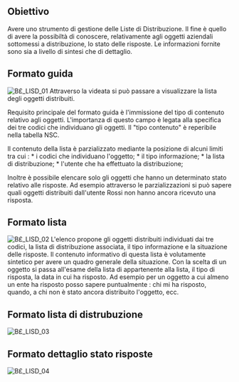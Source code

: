 ## Obiettivo
Avere uno strumento di gestione delle Liste di Distribuzione. Il fine è quello di avere la possibiltà di conoscere, relativamente agli oggetti aziendali sottomessi a distribuzione, lo stato delle risposte.
Le informazioni fornite sono sia a livello di sintesi che di dettaglio.

## Formato guida

![B£_LISD_01](https://doc.smeup.com/immagini/MBDOC_OGG-P_B£IRTB/BX_LISD_01.png)
Attraverso la videata si può passare a visualizzare la lista degli oggetti distribuiti.

Requisito principale del formato guida è l'immissione del tipo di contenuto relativo agli oggetti. L'importanza di questo campo è legata alla specifica dei tre codici che individuano gli oggetti. Il "tipo contenuto" è reperibile nella tabella NSC.

Il contenuto della lista è parzializzato mediante la posizione di alcuni limiti tra cui : 
 \* i codici che individuano l'oggetto;
 \* il tipo informazione;
 \* la lista di distribuzione;
 \* l'utente che ha effettuato la distribuzione;

Inoltre è possibile elencare solo gli oggetti che hanno un determinato stato relativo alle risposte. Ad esempio attraverso le parzializzazioni si può sapere quali oggetti distribuiti dall'utente Rossi non hanno ancora ricevuto una risposta.

## Formato lista

![B£_LISD_02](https://doc.smeup.com/immagini/MBDOC_OGG-P_B£IRTB/BX_LISD_02.png)
L'elenco propone gli oggetti distribuiti individuati dai tre codici, la lista di distribuzione associata, il tipo informazione e la situazione delle risposte. Il contenuto informativo di questa lista è volutamente sintetico per avere un quadro generale della situazione. Con la scelta di un oggetto si passa all'esame della lista di appartenente alla lista, il tipo di risposta, la data in cui ha risposto.
Ad esempio per un oggetto a cui almeno un ente ha risposto posso sapere puntualmente :  chi mi ha risposto, quando, a chi non è stato ancora distribuito l'oggetto, ecc.

## Formato lista di distrubuzione

![B£_LISD_03](https://doc.smeup.com/immagini/MBDOC_OGG-P_B£IRTB/BX_LISD_03.png)
## Formato dettaglio stato risposte

![B£_LISD_04](https://doc.smeup.com/immagini/MBDOC_OGG-P_B£IRTB/BX_LISD_04.png)